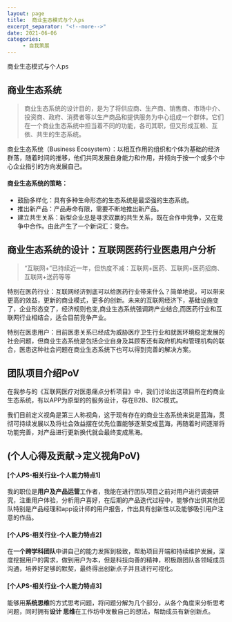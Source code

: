 ```yaml
---
layout: page
title:  商业生态模式与个人ps
excerpt_separator: "<!--more-->"
date: 2021-06-06
categories:
     - 自我策展
---
```


商业生态模式与个人ps

<!--more-->

## 商业生态系统

> 商业生态系统的设计目的，是为了将供应商、生产商、销售商、市场中介、投资商、政府、消费者等以生产商品和提供服务为中心组成一个群体。它们在一个商业生态系统中担当着不同的功能，各司其职，但又形成互赖、互依、共生的生态系统。

商业生态系统（Business Ecosystem）：以相互作用的组织和个体为基础的经济群落，随着时间的推移，他们共同发展自身能力和作用，并倾向于按一个或多个中心企业指引的方向发展自己。

#### 商业生态系统的策略：

* 鼓励多样化：具有多种生命形态的生态系统是最坚强的生态系统。
* 推出新产品：产品寿命有限，需要不断地推出新产品。
* 建立共生关系：新型企业总是寻求双赢的共生关系，既在合作中竞争，又在竞争中合作。由此产生了一个新词汇：竞合。


## 商业生态系统的设计：互联网医药行业医患用户分析

> “互联网+”已持续近一年，但热度不减：互联网+医药、互联网+医药招商、互联网+送药等等

特别在医药行业：互联网经济到底可以给医药行业带来什么？简单地说，可以带来更高的效益，更新的商业模式，更多的创新。未来的互联网经济下，基础设施变了，企业形态变了，经济规则也变,商业生态系统强调跨产业结合,而医药行业和互联网行业相结合，适合目前竞争产业。

特别在医患用户：目前医患关系已经成为威胁医疗卫生行业和就医环境稳定发展的社会问题，但商业生态系统是包括企业自身及其顾客还有政府机构和管理机构的联合，医患这种社会问题在商业生态系统下也可以得到完善的解决方案。

## 团队项目介绍PoV

在我参与的《互联网医疗对医患痛点分析项目》中，我们讨论出这项目所在的商业生态系统，有以APP为原型的的服务设计，存在B2B、B2C模式。

我们目前定义视角是第三人称视角，这于现有存在的商业生态系统来说是蓝海，贯彻可持续发展以及将社会效益摆在优先位置能够逐渐变成蓝海，再随着时间逐渐将功能完善，对产品进行更新换代就会最终变成黑海。

## (个人心得及贡献→定义视角PoV)

#### [个人PS-相关行业-个人能力特点1]
我的职位是**用户及产品运营**工作者，我能在进行团队项目之前对用户进行调查研究，注重用户体验，分析用户喜好，在后期的产品迭代过程中，能够作出供其他团队特别是产品经理和app设计师的用户报告，作出具有创新性以及能够吸引用户注意的作品。

#### [个人PS-相关行业-个人能力特点2]
在**一个跨学科团队**中讲自己的能力发挥到极致，帮助项目开端和持续维护发展，深度挖掘用户的需求，做到用户为本，但是科技向善的精神，积极跟团队各领域成员沟通，培养好足够的默契，最终得出创新点子并且进行可视化。

#### [个人PS-相关行业-个人能力特点3]
能够用**系统思维**的方式思考问题，将问题分解为几个部分，从各个角度来分析思考问题，同时拥有**设计
思维**在工作坊中发散自己的想法，帮助成员有新创新点。


